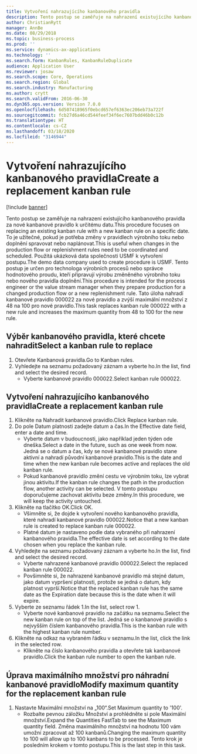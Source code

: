 ```yaml
---
title: Vytvoření nahrazujícího kanbanového pravidla
description: Tento postup se zaměřuje na nahrazení existujícího kanbanového pravidla za nové kanbanové pravidlo k určitému datu.
author: ChristianRytt
manager: AnnBe
ms.date: 08/29/2018
ms.topic: business-process
ms.prod: ''
ms.service: dynamics-ax-applications
ms.technology: ''
ms.search.form: KanbanRules, KanbanRuleDuplicate
audience: Application User
ms.reviewer: josaw
ms.search.scope: Core, Operations
ms.search.region: Global
ms.search.industry: Manufacturing
ms.author: crytt
ms.search.validFrom: 2016-06-30
ms.dyn365.ops.version: Version 7.0.0
ms.openlocfilehash: 6d507418965f0ebcd657ef6363ec206eb73a722f
ms.sourcegitcommit: fcb27d6a46cd544feef34f6ec7607bdd46b0c12b
ms.translationtype: HT
ms.contentlocale: cs-CZ
ms.lasthandoff: 03/18/2020
ms.locfileid: "3146944"
---
```

# <a name="create-a-replacement-kanban-rule"></a><span data-ttu-id="de89d-103">Vytvoření nahrazujícího kanbanového pravidla</span><span class="sxs-lookup"><span data-stu-id="de89d-103">Create a replacement kanban rule</span></span>

[!include [banner](../../includes/banner.md)]

<span data-ttu-id="de89d-104">Tento postup se zaměřuje na nahrazení existujícího kanbanového pravidla za nové kanbanové pravidlo k určitému datu.</span><span class="sxs-lookup"><span data-stu-id="de89d-104">This procedure focuses on replacing an existing kanban rule with a new kanban rule on a specific date.</span></span> <span data-ttu-id="de89d-105">To je užitečné, pokud je potřeba změny v pravidlech výrobního toku nebo doplnění spravovat nebo naplánovat.</span><span class="sxs-lookup"><span data-stu-id="de89d-105">This is useful when changes in the production flow or replenishment rules need to be coordinated and scheduled.</span></span> <span data-ttu-id="de89d-106">Použitá ukázková data společnosti USMF k vytvoření postupu.</span><span class="sxs-lookup"><span data-stu-id="de89d-106">The demo data company used to create procedure is USMF.</span></span> <span data-ttu-id="de89d-107">Tento postup je určen pro technologa výrobních procesů nebo správce hodnotového proudu, kteří připravují výrobu změněného výrobního toku nebo nového pravidla doplnění.</span><span class="sxs-lookup"><span data-stu-id="de89d-107">This procedure is intended for the process engineer or the value stream manager when they prepare production for a changed production flow or a new replenishment rule.</span></span> <span data-ttu-id="de89d-108">Tato úloha nahradí kanbanové pravidlo 000022 za nové pravidlo a zvýší maximální množství z 48 na 100 pro nové pravidlo.</span><span class="sxs-lookup"><span data-stu-id="de89d-108">This task replaces kanban rule 000022 with a new rule and increases the maximum quantity from 48 to 100 for the new rule.</span></span>


## <a name="select-a-kanban-rule-to-replace"></a><span data-ttu-id="de89d-109">Výběr kanbanového pravidla, které chcete nahradit</span><span class="sxs-lookup"><span data-stu-id="de89d-109">Select a kanban rule to replace</span></span>
1. <span data-ttu-id="de89d-110">Otevřete Kanbanová pravidla.</span><span class="sxs-lookup"><span data-stu-id="de89d-110">Go to Kanban rules.</span></span>
2. <span data-ttu-id="de89d-111">Vyhledejte na seznamu požadovaný záznam a vyberte ho.</span><span class="sxs-lookup"><span data-stu-id="de89d-111">In the list, find and select the desired record.</span></span>
    * <span data-ttu-id="de89d-112">Vyberte kanbanové pravidlo 000022.</span><span class="sxs-lookup"><span data-stu-id="de89d-112">Select kanban rule 000022.</span></span>  

## <a name="create-a-replacement-kanban-rule"></a><span data-ttu-id="de89d-113">Vytvoření nahrazujícího kanbanového pravidla</span><span class="sxs-lookup"><span data-stu-id="de89d-113">Create a replacement kanban rule</span></span>
1. <span data-ttu-id="de89d-114">Klikněte na Nahradit kanbanové pravidlo.</span><span class="sxs-lookup"><span data-stu-id="de89d-114">Click Replace kanban rule.</span></span>
2. <span data-ttu-id="de89d-115">Do pole Datum platnosti zadejte datum a čas.</span><span class="sxs-lookup"><span data-stu-id="de89d-115">In the Effective date field, enter a date and time.</span></span>
    * <span data-ttu-id="de89d-116">Vyberte datum v budoucnosti, jako například jeden týden ode dneška.</span><span class="sxs-lookup"><span data-stu-id="de89d-116">Select a date in the future, such as one week from now.</span></span> <span data-ttu-id="de89d-117">Jedná se o datum a čas, kdy se nové kanbanové pravidlo stane aktivní a nahradí původní kanbanové pravidlo.</span><span class="sxs-lookup"><span data-stu-id="de89d-117">This is the date and time when the new kanban rule becomes active and replaces the old kanban rule.</span></span>  
    * <span data-ttu-id="de89d-118">Pokud kanbanové pravidlo změní cestu ve výrobním toku, lze vybrat jinou aktivitu.</span><span class="sxs-lookup"><span data-stu-id="de89d-118">If the kanban rule changes the path in the production flow,  another activity can be selected.</span></span>  <span data-ttu-id="de89d-119">V tomto postupu doporučujeme zachovat aktivitu beze změny.</span><span class="sxs-lookup"><span data-stu-id="de89d-119">In this procedure, we will keep the activity untouched.</span></span>  
3. <span data-ttu-id="de89d-120">Klikněte na tlačítko OK.</span><span class="sxs-lookup"><span data-stu-id="de89d-120">Click OK.</span></span>
    * <span data-ttu-id="de89d-121">Všimněte si, že dojde k vytvoření nového kanbanového pravidla, které nahradí kanbanové pravidlo 000022.</span><span class="sxs-lookup"><span data-stu-id="de89d-121">Notice that a new kanban rule is created to replace kanban rule 000022.</span></span>  
    * <span data-ttu-id="de89d-122">Platné datum je nastaveno podle data vybraného při nahrazení kanbanového pravidla.</span><span class="sxs-lookup"><span data-stu-id="de89d-122">The effective date is set according to the date chosen when you replace the kanban rule.</span></span>  
4. <span data-ttu-id="de89d-123">Vyhledejte na seznamu požadovaný záznam a vyberte ho.</span><span class="sxs-lookup"><span data-stu-id="de89d-123">In the list, find and select the desired record.</span></span>
    * <span data-ttu-id="de89d-124">Vyberte nahrazené kanbanové pravidlo 000022.</span><span class="sxs-lookup"><span data-stu-id="de89d-124">Select the replaced kanban rule 000022.</span></span>  
    * <span data-ttu-id="de89d-125">Povšimněte si, že nahrazené kanbanové pravidlo má stejné datum, jako datum vypršení platnosti, protože se jedná o datum, kdy platnost vyprší.</span><span class="sxs-lookup"><span data-stu-id="de89d-125">Notice that the replaced kanban rule has the same date as the Expiration date because this is the date when it will expire.</span></span>  
5. <span data-ttu-id="de89d-126">Vyberte ze seznamu řádek 1.</span><span class="sxs-lookup"><span data-stu-id="de89d-126">In the list, select row 1.</span></span>
    * <span data-ttu-id="de89d-127">Vyberte nové kanbanové pravidlo na začátku na seznamu.</span><span class="sxs-lookup"><span data-stu-id="de89d-127">Select the new kanban rule on top of the list.</span></span> <span data-ttu-id="de89d-128">Jedná se o kanbanové pravidlo s nejvyšším číslem kanbanového pravidla.</span><span class="sxs-lookup"><span data-stu-id="de89d-128">This is the kanban rule with the highest kanban rule number.</span></span>  
6. <span data-ttu-id="de89d-129">Klikněte na odkaz na vybraném řádku v seznamu.</span><span class="sxs-lookup"><span data-stu-id="de89d-129">In the list, click the link in the selected row.</span></span>
    * <span data-ttu-id="de89d-130">Klikněte na číslo kanbanového pravidla a otevřete tak kanbanové pravidlo.</span><span class="sxs-lookup"><span data-stu-id="de89d-130">Click the kanban rule number to open the kanban rule.</span></span>  

## <a name="modify-maximum-quantity-for-the-replacement-kanban-rule"></a><span data-ttu-id="de89d-131">Úprava maximálního množství pro náhradní kanbanové pravidlo</span><span class="sxs-lookup"><span data-stu-id="de89d-131">Modify maximum quantity for the replacement kanban rule</span></span>
1. <span data-ttu-id="de89d-132">Nastavte Maximální množství na „100“.</span><span class="sxs-lookup"><span data-stu-id="de89d-132">Set Maximum quantity to '100'.</span></span>
    * <span data-ttu-id="de89d-133">Rozbalte pevnou záložku Množství a prohlédněte si pole Maximální množství.</span><span class="sxs-lookup"><span data-stu-id="de89d-133">Expand the Quantities FastTab to see the Maximum quantity field.</span></span> <span data-ttu-id="de89d-134">Změna maximálního množství na hodnotu 100 vám umožní zpracovat až 100 kanbanů.</span><span class="sxs-lookup"><span data-stu-id="de89d-134">Changing the maximum quantity to 100 will allow up to 100 kanbans to be processed.</span></span>    <span data-ttu-id="de89d-135">Tento krok je posledním krokem v tomto postupu.</span><span class="sxs-lookup"><span data-stu-id="de89d-135">This is the last step in this task.</span></span>  


